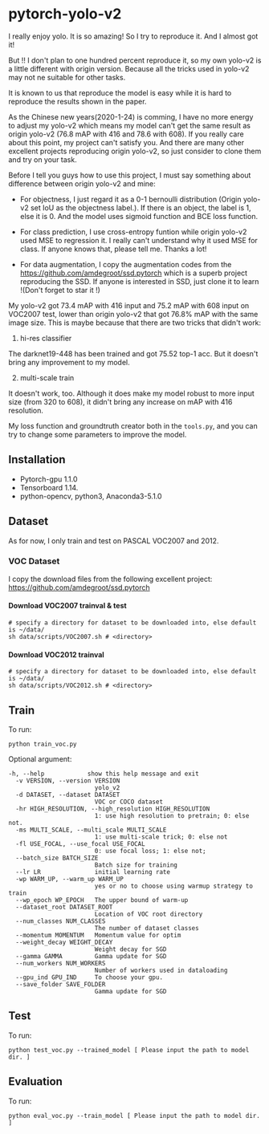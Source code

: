 # pytorch-yolo-v2
I really enjoy yolo. It is so amazing! So I try to reproduce it. And I almost got it!

But !! I don't plan to one hundred percent reproduce it, so my own yolo-v2 is a little different with origin version. Because all the tricks used in yolo-v2 may not ne suitable for other tasks. 

It is known to us that reproduce the model is easy while it is hard to reproduce the results shown in the paper.

As the Chinese new years(2020-1-24) is comming, I have no more energy to adjust my yolo-v2 which means my model can't get the same result as origin yolo-v2 (76.8 mAP with 416 and 78.6 with 608). If you really care about this point, my project can't satisfy you. And there are many other excellent projects reproducing origin yolo-v2, so just consider to clone them and try on your task.

Before I tell you guys how to use this project, I must say something about difference between origin yolo-v2 and mine:

- For objectness, I just regard it as a 0-1 bernoulli distribution (Origin yolo-v2 set IoU as the objectness label.). If there is an object, the label is 1, else it is 0. And the model uses sigmoid function and BCE loss function.

- For class prediction, I use cross-entropy funtion while origin yolo-v2 used MSE to regression it. I really can't understand why it used MSE for class. If anyone knows that, please tell me. Thanks a lot!

- For data augmentation, I copy the augmentation codes from the https://github.com/amdegroot/ssd.pytorch which is a superb project reproducing the SSD. If anyone is interested in SSD, just clone it to learn !(Don't forget to star it !)

My yolo-v2 got 73.4 mAP with 416 input and 75.2 mAP with 608 input on VOC2007 test, lower than origin yolo-v2 that got 76.8% mAP with the same image size. This is maybe because that there are two tricks that didn't work:

1. hi-res classifier

The darknet19-448 has been trained and got 75.52 top-1 acc. But it doesn't bring any improvement to my model.

2. multi-scale train

It doesn't work, too. Although it does make my model robust to more input size (from 320 to 608), it didn't bring any increase on mAP with 416 resolution.

My loss function and groundtruth creator both in the ```tools.py```, and you can try to change some parameters to improve the model.

## Installation
- Pytorch-gpu 1.1.0
- Tensorboard 1.14.
- python-opencv, python3, Anaconda3-5.1.0

## Dataset
As for now, I only train and test on PASCAL VOC2007 and 2012. 

### VOC Dataset
I copy the download files from the following excellent project:
https://github.com/amdegroot/ssd.pytorch

#### Download VOC2007 trainval & test

```Shell
# specify a directory for dataset to be downloaded into, else default is ~/data/
sh data/scripts/VOC2007.sh # <directory>
```

#### Download VOC2012 trainval
```Shell
# specify a directory for dataset to be downloaded into, else default is ~/data/
sh data/scripts/VOC2012.sh # <directory>
```

## Train
To run:
```Shell
python train_voc.py
```

Optional argument:
```Shell
-h, --help            show this help message and exit
  -v VERSION, --version VERSION
                        yolo_v2
  -d DATASET, --dataset DATASET
                        VOC or COCO dataset
  -hr HIGH_RESOLUTION, --high_resolution HIGH_RESOLUTION
                        1: use high resolution to pretrain; 0: else not.
  -ms MULTI_SCALE, --multi_scale MULTI_SCALE
                        1: use multi-scale trick; 0: else not
  -fl USE_FOCAL, --use_focal USE_FOCAL
                        0: use focal loss; 1: else not;
  --batch_size BATCH_SIZE
                        Batch size for training
  --lr LR               initial learning rate
  -wp WARM_UP, --warm_up WARM_UP
                        yes or no to choose using warmup strategy to train
  --wp_epoch WP_EPOCH   The upper bound of warm-up
  --dataset_root DATASET_ROOT
                        Location of VOC root directory
  --num_classes NUM_CLASSES
                        The number of dataset classes
  --momentum MOMENTUM   Momentum value for optim
  --weight_decay WEIGHT_DECAY
                        Weight decay for SGD
  --gamma GAMMA         Gamma update for SGD
  --num_workers NUM_WORKERS
                        Number of workers used in dataloading
  --gpu_ind GPU_IND     To choose your gpu.
  --save_folder SAVE_FOLDER
                        Gamma update for SGD
```

## Test
To run:
```Shell
python test_voc.py --trained_model [ Please input the path to model dir. ]
```

## Evaluation
To run:
```Shell
python eval_voc.py --train_model [ Please input the path to model dir. ]
```
